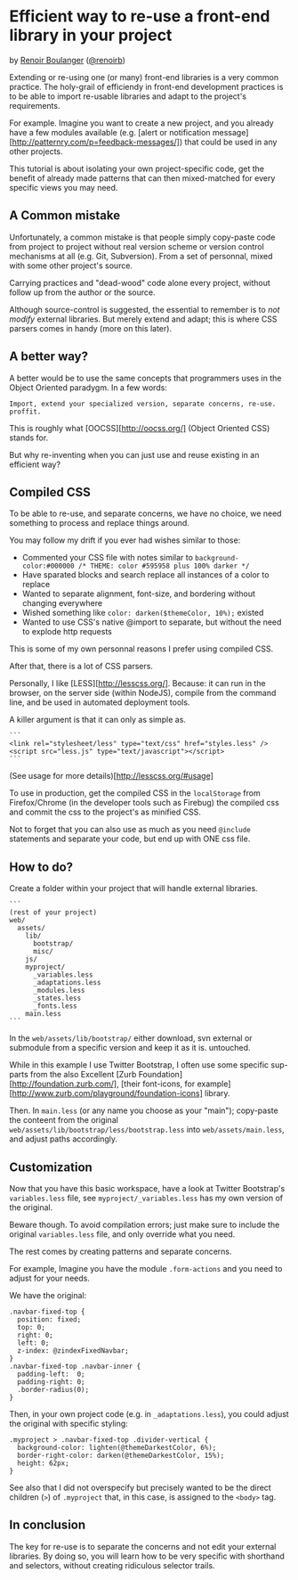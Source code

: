 # Efficient way to re-use a front-end library in your project #

by [Renoir Boulanger](http://renoirboulanger.com) ([@renoirb](http://twitter.com/renoirb))

Extending or re-using one (or many) front-end libraries is a very common practice. The holy-grail of efficiendy
in front-end development practices is to be able to import re-usable libraries and adapt to the project's requirements.

For example. Imagine you want to create a new project, and you already have a few modules available (e.g. 
[alert or notification message][http://patternry.com/p=feedback-messages/]) that could be used in any other projects.

This tutorial is about isolating your own project-specific code, get the benefit of already made patterns that can then 
mixed-matched for every specific views you may need.


## A Common mistake ##

Unfortunately, a common mistake is that people simply copy-paste code from project to project without real 
version scheme or version control mechanisms at all (e.g. Git, Subversion). From a set of personnal, mixed 
with some other project's source.  

Carrying practices and "dead-wood" code alone every project, without follow up from the author or the source.

Although source-control is suggested, the essential to remember is to *not modify* external libraries. 
But merely extend and adapt; this is where CSS parsers comes in handy (more on this later).


## A better way? ##

A better would be to use the same concepts that programmers uses in the Object Oriented paradygm. In a few words:

    Import, extend your specialized version, separate concerns, re-use. proffit.

This is roughly what [OOCSS][http://oocss.org/] (Object Oriented CSS) stands for.

But why re-inventing when you can just use and reuse existing in an efficient way? 


## Compiled CSS ##

To be able to re-use, and separate concerns, we have no choice, we need something to process and replace things around.

You may follow my drift if you ever had wishes similar to those:

- Commented your CSS file with notes similar to `background-color:#000000 /* THEME: color #595958 plus 100% darker */`
- Have sparated blocks and search replace all instances of a color to replace
- Wanted to separate alignment, font-size, and bordering without changing everywhere
- Wished something like `color: darken($themeColor, 10%);` existed
- Wanted to use CSS's native @import to separate, but without the need to explode http requests

This is some of my own personnal reasons I prefer using compiled CSS.

After that, there is a lot of CSS parsers.

Personally, I like [LESS][http://lesscss.org/]. Because: it can run in the browser, on the server side (within NodeJS),
compile from the command line, and be used in automated deployment tools. 

A killer argument is that it can only as simple as.

    ```
    <link rel="stylesheet/less" type="text/css" href="styles.less" />
    <script src="less.js" type="text/javascript"></script>
    ```

(See usage for more details)[http://lesscss.org/#usage]

To use in production, get the compiled CSS in the `localStorage` from Firefox/Chrome (in the developer tools 
such as Firebug) the compiled css and commit the css to the project's as minified CSS.

Not to forget that you can also use as much as you need `@include` statements and separate your code, but end up 
with ONE css file.


## How to do? ##

Create a folder within your project that will handle external libraries.

    ```
    (rest of your project)
    web/
      assets/
        lib/
          bootstrap/
          misc/
        js/
        myproject/
          _variables.less
          _adaptations.less
          _modules.less
          _states.less
          _fonts.less
        main.less
    ```      

In the `web/assets/lib/bootstrap/` either download, svn external or submodule from a specific version and keep it as 
it is. untouched.

While in this example I use Twitter Bootstrap, I often use some specific sup-parts from the also Excellent 
[Zurb Foundation][http://foundation.zurb.com/], [their font-icons, for example][http://www.zurb.com/playground/foundation-icons] library.

Then. In `main.less` (or any name you choose as your "main"); copy-paste the conteent from the original
`web/assets/lib/bootstrap/less/bootstrap.less` into `web/assets/main.less`, and adjust paths accordingly.


## Customization ##

Now that you have this basic workspace, have a look at Twitter Bootstrap's `variables.less` file, 
see `myproject/_variables.less` has my own version of the original.

Beware though. To avoid compilation errors; just make sure to include the original `variables.less` file, and only 
override what you need.

The rest comes by creating patterns and separate concerns. 

For example, Imagine you have the module `.form-actions` and you need to adjust for your needs.

We have the original:

    .navbar-fixed-top {
      position: fixed;
      top: 0;
      right: 0;
      left: 0;
      z-index: @zindexFixedNavbar;
    }
    .navbar-fixed-top .navbar-inner {
      padding-left:  0;
      padding-right: 0;
      .border-radius(0);
    }

Then, in your own project code (e.g. in `_adaptations.less`), you could adjust the original with specific styling:

    .myproject > .navbar-fixed-top .divider-vertical {
      background-color: lighten(@themeDarkestColor, 6%);
      border-right-color: darken(@themeDarkestColor, 15%);
      height: 62px;
    }

See also that I did not overspecify but precisely wanted to be the direct children (`>`) of `.myproject` that, in this 
case, is assigned to the `<body>` tag.


## In conclusion ##

The key for re-use is to separate the concerns and not edit your external libraries. By doing so, you will learn
how to be very specific with shorthand and selectors, without creating ridiculous selector trails.
